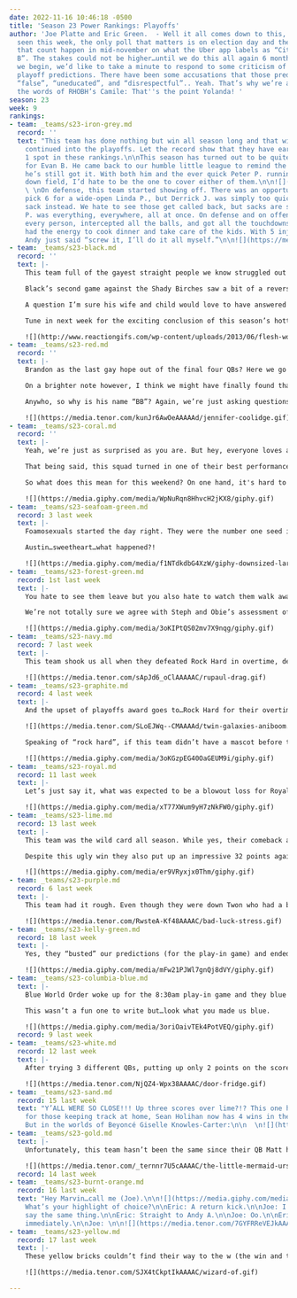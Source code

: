 ```yaml
---
date: 2022-11-16 10:46:18 -0500
title: 'Season 23 Power Rankings: Playoffs'
author: 'Joe Platte and Eric Green.  - Well it all comes down to this, folks. As we’ve
  seen this week, the only poll that matters is on election day and the only games
  that count happen in mid-november on what the Uber app labels as “Citi Field Lot
  B”. The stakes could not be higher…until we do this all again 6 months from now.   Before
  we begin, we’d like to take a minute to respond to some criticism of last week’s
  playoff predictions. There have been some accusations that those predictions were
  “false”, “uneducated”, and “disrespectful”.. Yeah. That’s why we’re all here. In
  the words of RHOBH’s Camile: That''s the point Yolanda! '
season: 23
week: 9
rankings:
- team: _teams/s23-iron-grey.md
  record: ''
  text: "This team has done nothing but win all season long and that winning streak
    continued into the playoffs. Let the record show that they have earned the number
    1 spot in these rankings.\n\nThis season has turned out to be quite the return
    for Evan B. He came back to our humble little league to remind the girlies that
    he’s still got it. With both him and the ever quick Peter P. running circles deep
    down field, I’d hate to be the one to cover either of them.\n\n![](https://media.tenor.com/4KYN3_KEY74AAAAd/back-back-back-back-again.gif)
    \ \nOn defense, this team started showing off. There was an opportunity for a
    pick 6 for a wide-open Linda P., but Derrick J. was simply too quick getting that
    sack instead. We hate to see those get called back, but sacks are sacks.\n\nAndy
    P. was everything, everywhere, all at once. On defense and on offense, he manned
    every person, intercepted all the balls, and got all the touchdowns. He still
    had the energy to cook dinner and take care of the kids. With 5 injured players,
    Andy just said “screw it, I’ll do it all myself.”\n\n![](https://media.tenor.com/oY9BCMhgP7MAAAAC/i-got-this.gif)"
- team: _teams/s23-black.md
  record: ''
  text: |-
    This team full of the gayest straight people we know struggled out of the gate against Royal Blue. Somehow the Goths were still able to claw back and after two rounds of overtime, Black completed their comeback thanks to a missed extra point. PHEW!

    Black’s second game against the Shady Birches saw a bit of a reversion to the mean for this attendance-challenged but talented team. Although, who could forget the question heard around the DMV, “GORDO WHERE THE......ARE YOU?!?”

    A question I’m sure his wife and child would love to have answered considering he somehow attends every single league social event and we’ve never seen them together in the same room…Are we sure they’re real or is this a Making Anna/Theranos situation? We’re just asking questions!!!

    Tune in next week for the exciting conclusion of this season’s hottest new medical drama: _Will JC’s Body Physically Survive This Season_. If they play like they did against Royal, its only gotta last one more game

    ![](http://www.reactiongifs.com/wp-content/uploads/2013/06/flesh-wound.gif)
- team: _teams/s23-red.md
  record: ''
  text: |-
    Brandon as the last gay hope out of the final four QBs? Here we go again.

    On a brighter note however, I think we might have finally found that red wave everyone has been waiting for. This team ended the season with a losing record of 4-5 and had fallen all the way down to 8th in last week’s rankings but look at them now: putting up 42 points against (quarterback-less) White but also only squeaking past Lime by a score. Add that uneven performance to BB’s absence and we’ll see if Tiger becomes all our daddies…We’re not opposed.

    Anywho, so why is his name “BB”? Again, we’re just asking questions!!! ;)

    ![](https://media.tenor.com/kunJr6AwOeAAAAAd/jennifer-coolidge.gif)
- team: _teams/s23-coral.md
  record: ''
  text: |-
    Yeah, we’re just as surprised as you are. But hey, everyone loves an underdog - even if all that dog does is bark at the refs instead of just playing the dang game.

    That being said, this squad turned in one of their best performances when it mattered most and you can count us as impressed. A 31-18 rout against a formidable Seafoam and a 26-6 shellacking on an admittedly Twon-less Purple…woof. Those scores are even before we get to the FIVE INTERCEPTIONS they pulled in against Seafoam…WOOF.

    So what does this mean for this weekend? On one hand, it's hard to pick against a team that is playing its best football right when it matters. On the other hand, to complete their Cinderella story they’ll have to get by an equally hot Red only to run up against either an unbeaten Iron Grey or a half-asleep Black. We’ll see!

    ![](https://media.giphy.com/media/WpNuRqn8HhvcH2jKX8/giphy.gif)
- team: _teams/s23-seafoam-green.md
  record: 3 last week
  text: |-
    Foamosexuals started the day right. They were the number one seed in their division and played like a well-oiled machine in their first game against Yam It In; an early pick 6 by the ever fabulous Smiffy set the tone for the game. They were “feeling good, looking gorgeous” going into their next game against Coral Fixation, but that “Fooamoosexuaaal. Yeah. Yeah.” feeling quickly fizzled. After throwing multiple interceptions, Foamo couldn’t bubble back and lost against the underdogs of the Final Four.

    Austin…sweetheart…what happened?!

    ![](https://media.giphy.com/media/f1NTdkdbG4XzW/giphy-downsized-large.gif)
- team: _teams/s23-forest-green.md
  record: 1st last week
  text: |-
    You hate to see them leave but you also hate to watch them walk away because this team’s vibes were just so dang good. The Birches just looked like they were having a great time all season and they were always riiiiight on the edge of being a top team but just could never break into that top tier.

    We’re not totally sure we agree with Steph and Obie’s assessment of this team last week but Cam is known for his power rankings lobbying at Kiki or over text Monday morning so maybe that’s it. Frankly one of your authors is still a little hurt that his “Hey, what’s your number?” DM was just to beg to be ranked higher than White early in the season. Baby, let’s hang out.

    ![](https://media.giphy.com/media/3oKIPtQS02mv7X9nqg/giphy.gif)
- team: _teams/s23-navy.md
  record: 7 last week
  text: |-
    This team shook us all when they defeated Rock Hard in overtime, delivering one of the biggest upsets this playoff weekend. It was a truly remarkable showing for this team who left it all on the field…which was unfortunate for them because their next game was against the undefeated I Run Gay. Cerulean Gworls did their best, but couldn’t repeat another upset.

    ![](https://media.tenor.com/sApJd6_oClAAAAAC/rupaul-drag.gif)
- team: _teams/s23-graphite.md
  record: 4 last week
  text: |-
    And the upset of playoffs award goes to…Rock Hard for their overtime defeat against Cerulean Gworls. The thing about Rock Hard is that they were a team of truly talented players, but like graphite they cracked under too much pressure.

    ![](https://media.tenor.com/SLoEJWq--CMAAAAd/twin-galaxies-aniboom.gif)

    Speaking of “rock hard”, if this team didn’t have a mascot before they surely found it in Joe “The Wrecking Ball” Owens. On defense, Joe leveled his opponents; making Kevin H. look like Randy Moss. We are happy no one was seriously hurt and would like to remind folks we are playing *flag* football here.

    ![](https://media.giphy.com/media/3oKGzpEG40OaGEUM9i/giphy.gif)
- team: _teams/s23-royal.md
  record: 11 last week
  text: |-
    Let’s just say it, what was expected to be a blowout loss for Royal turned out to be one of their most defining games. Wyatt had Black on the ropes and almost broke JC Adam’s spirit like it was one of his ankles. This rookie QB turned in a masterful performance against one of the best teams this season and let’s also just say it…that catch might have been in. Well done, sir. We can't wait to see what you bring to the field next season.

    ![](https://media.giphy.com/media/xT77XWum9yH7zNkFW0/giphy.gif)
- team: _teams/s23-lime.md
  record: 13 last week
  text: |-
    This team was the wild card all season. While yes, their comeback against Sand was fun to watch, needing to come back against Sand is an indictment in itself. It made Black look like they had their stuff together by comparison.

    Despite this ugly win they also put up an impressive 32 points against Red’s defense. We don’t get it. Last week’s authors said it best, this team was either on or off and well…

    ![](https://media.giphy.com/media/er9VRyxjx0Thm/giphy.gif)
- team: _teams/s23-purple.md
  record: 6 last week
  text: |-
    This team had it rough. Even though they were down Twon who had a bad back, QB Andrew had a lot of options with receivers such as Josh and Harry. Or speedy players like Paul or a leak to Scott. But alas, they could barely scrape up a drive.

    ![](https://media.tenor.com/RwsteA-Kf48AAAAC/bad-luck-stress.gif)
- team: _teams/s23-kelly-green.md
  record: 18 last week
  text: |-
    Yes, they “busted” our predictions (for the play-in game) and ended the season with one more win than last season’s Peritwinkle. They got us.

    ![](https://media.giphy.com/media/mFw21PJWl7gnQj8dVY/giphy.gif)
- team: _teams/s23-columbia-blue.md
  text: |-
    Blue World Order woke up for the 8:30am play-in game and they blue it. Not much else to say but the vibes were just off and Levert can’t blame the refs for this one. On the bright side though, they were able to increase Kelly’s number of wins by 100% and give us some tea to spill (see above).

    This wasn’t a fun one to write but…look what you made us blue.

    ![](https://media.giphy.com/media/3oriOaivTEk4PotVEQ/giphy.gif)
  record: 9 last week
- team: _teams/s23-white.md
  record: 12 last week
  text: |-
    After trying 3 different QBs, putting up only 2 points on the scoreboard, it was 1 sad game for this team. I think it might be time to replace this white refrigerator.

    ![](https://media.tenor.com/NjQZ4-Wpx38AAAAC/door-fridge.gif)
- team: _teams/s23-sand.md
  record: 15 last week
  text: "Y’ALL WERE SO CLOSE!!! Up three scores over lime?!? This one hurts.\n\nAnd
    for those keeping track at home, Sean Holihan now has 4 wins in the last two seasons.
    But in the worlds of Beyoncé Giselle Knowles-Carter:\n\n  \n![](https://media.giphy.com/media/Jr298Ya1R9v0D6Jmaf/giphy.gif)"
- team: _teams/s23-gold.md
  text: |-
    Unfortunately, this team hasn’t been the same since their QB Matt hurt his hand early in the regular season. Even though Matt did come back to finish the season, this team couldn’t rally in time for playoffs.

    ![](https://media.tenor.com/_ternnr7U5cAAAAC/the-little-mermaid-ursula.gif)
  record: 14 last week
- team: _teams/s23-burnt-orange.md
  record: 16 last week
  text: "Hey Marvin…call me (Joe).\n\n![](https://media.giphy.com/media/ZPohwZqlV8HRPFXmdw/giphy.gif)\n\nJoe:
    What’s your highlight of choice?\n\nEric: A return kick.\n\nJoe: I was going to
    say the same thing.\n\nEric: Straight to Andy A.\n\nJoe: Oo.\n\nEric: Scoring
    immediately.\n\nJoe: \n\n![](https://media.tenor.com/7GYFRReVEJkAAAAC/ohstunning-sbagliato.gif)"
- team: _teams/s23-yellow.md
  record: 17 last week
  text: |-
    These yellow bricks couldn’t find their way to the w (the win and the wizard). They lost their 2 score lead against Yam It In which ultimately cost them the game. Now that their season is over, this team can finally wake up from this dream.

    ![](https://media.tenor.com/SJX4tCkptIkAAAAC/wizard-of.gif)

---
```


